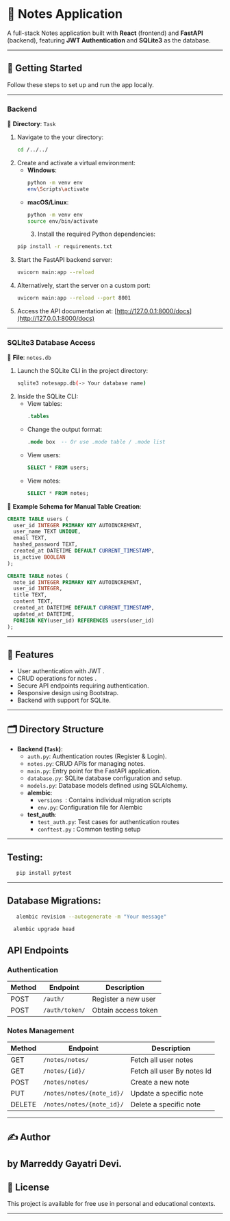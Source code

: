 # 📝 Notes Application

A full-stack Notes application built with **React** (frontend) and **FastAPI** (backend), featuring **JWT Authentication** and **SQLite3** as the database.

---

## 🚀 Getting Started

Follow these steps to set up and run the app locally.

---
### Backend

📁 **Directory**: `Task`

1. Navigate to the your directory:
   ```bash
   cd /../../
   ```
2. Create and activate a virtual environment:
   - **Windows**:
     ```bash
     python -m venv env
     env\Scripts\activate
     ```
   - **macOS/Linux**:
     ```bash
     python -m venv env
     source env/bin/activate
     ```
     3. Install the required Python dependencies:
   ```bash
   pip install -r requirements.txt
   ```
4. Start the FastAPI backend server:
   ```bash
   uvicorn main:app --reload
   ```
5. Alternatively, start the server on a custom port:
   ```bash
   uvicorn main:app --reload --port 8001
   ```
6. Access the API documentation at: [http://127.0.0.1:8000/docs](http://127.0.0.1:8000/docs)

---
### SQLite3 Database Access

📁 **File**: `notes.db`

1. Launch the SQLite CLI in the project directory:
   ```bash
   sqlite3 notesapp.db(-> Your database name)
   ```
2. Inside the SQLite CLI:
   - View tables:
     ```sql
     .tables
     ```
   - Change the output format:
     ```sql
     .mode box  -- Or use .mode table / .mode list
     ```
   - View users:
     ```sql
     SELECT * FROM users;
     ```
   - View notes:
     ```sql
     SELECT * FROM notes;
     ```
 📝 **Example Schema for Manual Table Creation**:
```sql
CREATE TABLE users (
  user_id INTEGER PRIMARY KEY AUTOINCREMENT,
  user_name TEXT UNIQUE,
  email TEXT,
  hashed_password TEXT,
  created_at DATETIME DEFAULT CURRENT_TIMESTAMP,
  is_active BOOLEAN
);

CREATE TABLE notes (
  note_id INTEGER PRIMARY KEY AUTOINCREMENT,
  user_id INTEGER,
  title TEXT,
  content TEXT,
  created_at DATETIME DEFAULT CURRENT_TIMESTAMP,
  updated_at DATETIME,
  FOREIGN KEY(user_id) REFERENCES users(user_id)
);
```

---

## 🔐 Features

- User authentication with JWT .
- CRUD operations for notes .
- Secure API endpoints requiring authentication.
- Responsive design using Bootstrap.
- Backend with support for SQLite.

---
## 🗂 Directory Structure

- **Backend (`Task`)**:
  - `auth.py`: Authentication routes (Register & Login).
  - `notes.py`: CRUD APIs for managing notes.
  - `main.py`: Entry point for the FastAPI application.
  - `database.py`: SQLite database configuration and setup.
  - `models.py`: Database models defined using SQLAlchemy.
  - **alembic**:
    - `versions `: Contains individual migration scripts
    - `env.py`: Configuration file for Alembic
  - **test_auth**:
    - `test_auth.py`: Test cases for authentication routes
    - `conftest.py` : Common testing setup


---
## Testing:
```bash
   pip install pytest
   ```
---
## Database Migrations:
```bash
   alembic revision --autogenerate -m "Your message"
   ```
 ```bash
   alembic upgrade head
   ```
## API Endpoints

### Authentication

| Method | Endpoint         | Description             |
| ------ | ---------------- | ----------------------- |
| POST   | `/auth/`          | Register a new user     |
| POST   | `/auth/token/`    | Obtain access token     |

### Notes Management

| Method | Endpoint                  | Description                 |
| ------ | ------------------------- | -----------------------     |
| GET    | `/notes/notes/`           | Fetch all user notes        |
| GET    | `/notes/{id}/`            | Fetch all user By notes Id  |
| POST   | `/notes/notes/`           | Create a new note           |
| PUT    | `/notes/notes/{note_id}/` | Update a specific note      |
| DELETE | `/notes/notes/{note_id}/` | Delete a specific note      

---


## ✍ Author

by **Marreddy Gayatri Devi**.
---

## 📜 License

This project is available for free use in personal and educational contexts.

---
